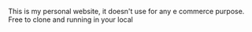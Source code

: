 This is my personal website, it doesn't use for any e commerce purpose. Free to clone and running in your local
